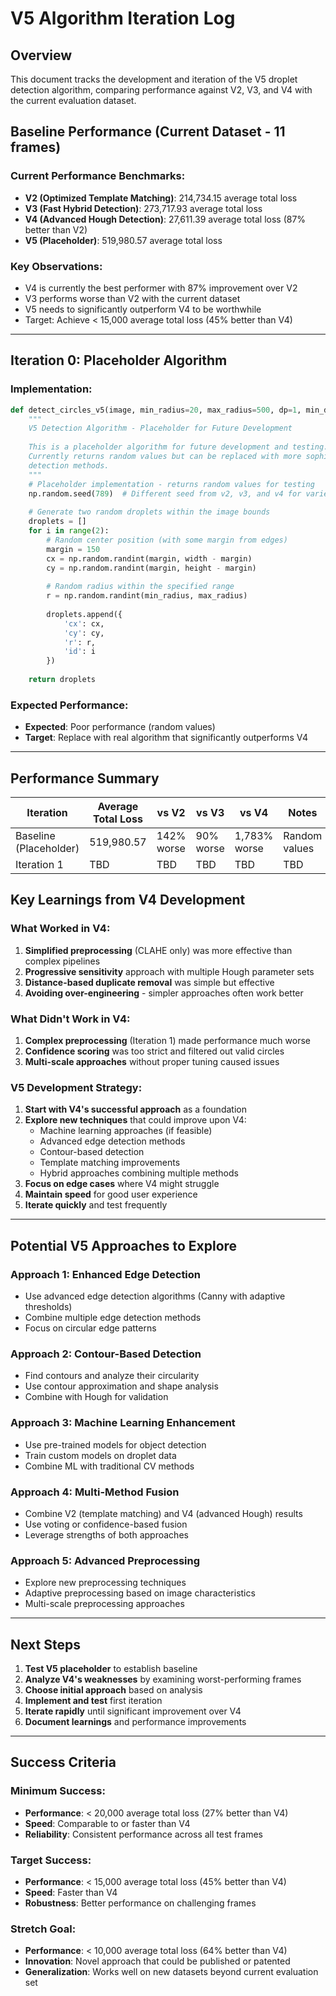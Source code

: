 # V5 Algorithm Iteration Log

## Overview
This document tracks the development and iteration of the V5 droplet detection algorithm, comparing performance against V2, V3, and V4 with the current evaluation dataset.

## Baseline Performance (Current Dataset - 11 frames)

### Current Performance Benchmarks:
- **V2 (Optimized Template Matching)**: 214,734.15 average total loss
- **V3 (Fast Hybrid Detection)**: 273,717.93 average total loss  
- **V4 (Advanced Hough Detection)**: 27,611.39 average total loss (87% better than V2)
- **V5 (Placeholder)**: 519,980.57 average total loss

### Key Observations:
- V4 is currently the best performer with 87% improvement over V2
- V3 performs worse than V2 with the current dataset
- V5 needs to significantly outperform V4 to be worthwhile
- Target: Achieve < 15,000 average total loss (45% better than V4)

---

## Iteration 0: Placeholder Algorithm

### Implementation:
```python
def detect_circles_v5(image, min_radius=20, max_radius=500, dp=1, min_dist=50, param1=50, param2=85):
    """
    V5 Detection Algorithm - Placeholder for Future Development
    
    This is a placeholder algorithm for future development and testing.
    Currently returns random values but can be replaced with more sophisticated
    detection methods.
    """
    # Placeholder implementation - returns random values for testing
    np.random.seed(789)  # Different seed from v2, v3, and v4 for variety
    
    # Generate two random droplets within the image bounds
    droplets = []
    for i in range(2):
        # Random center position (with some margin from edges)
        margin = 150
        cx = np.random.randint(margin, width - margin)
        cy = np.random.randint(margin, height - margin)
        
        # Random radius within the specified range
        r = np.random.randint(min_radius, max_radius)
        
        droplets.append({
            'cx': cx,
            'cy': cy,
            'r': r,
            'id': i
        })
    
    return droplets
```

### Expected Performance:
- **Expected**: Poor performance (random values)
- **Target**: Replace with real algorithm that significantly outperforms V4

---

## Performance Summary

| Iteration | Average Total Loss | vs V2 | vs V3 | vs V4 | Notes |
|-----------|-------------------|-------|-------|-------|-------|
| Baseline (Placeholder) | 519,980.57 | 142% worse | 90% worse | 1,783% worse | Random values |
| Iteration 1 | TBD | TBD | TBD | TBD | TBD |

## Key Learnings from V4 Development

### What Worked in V4:
1. **Simplified preprocessing** (CLAHE only) was more effective than complex pipelines
2. **Progressive sensitivity** approach with multiple Hough parameter sets
3. **Distance-based duplicate removal** was simple but effective
4. **Avoiding over-engineering** - simpler approaches often work better

### What Didn't Work in V4:
1. **Complex preprocessing** (Iteration 1) made performance much worse
2. **Confidence scoring** was too strict and filtered out valid circles
3. **Multi-scale approaches** without proper tuning caused issues

### V5 Development Strategy:
1. **Start with V4's successful approach** as a foundation
2. **Explore new techniques** that could improve upon V4:
   - Machine learning approaches (if feasible)
   - Advanced edge detection methods
   - Contour-based detection
   - Template matching improvements
   - Hybrid approaches combining multiple methods
3. **Focus on edge cases** where V4 might struggle
4. **Maintain speed** for good user experience
5. **Iterate quickly** and test frequently

---

## Potential V5 Approaches to Explore

### Approach 1: Enhanced Edge Detection
- Use advanced edge detection algorithms (Canny with adaptive thresholds)
- Combine multiple edge detection methods
- Focus on circular edge patterns

### Approach 2: Contour-Based Detection
- Find contours and analyze their circularity
- Use contour approximation and shape analysis
- Combine with Hough for validation

### Approach 3: Machine Learning Enhancement
- Use pre-trained models for object detection
- Train custom models on droplet data
- Combine ML with traditional CV methods

### Approach 4: Multi-Method Fusion
- Combine V2 (template matching) and V4 (advanced Hough) results
- Use voting or confidence-based fusion
- Leverage strengths of both approaches

### Approach 5: Advanced Preprocessing
- Explore new preprocessing techniques
- Adaptive preprocessing based on image characteristics
- Multi-scale preprocessing approaches

---

## Next Steps

1. **Test V5 placeholder** to establish baseline
2. **Analyze V4's weaknesses** by examining worst-performing frames
3. **Choose initial approach** based on analysis
4. **Implement and test** first iteration
5. **Iterate rapidly** until significant improvement over V4
6. **Document learnings** and performance improvements

---

## Success Criteria

### Minimum Success:
- **Performance**: < 20,000 average total loss (27% better than V4)
- **Speed**: Comparable to or faster than V4
- **Reliability**: Consistent performance across all test frames

### Target Success:
- **Performance**: < 15,000 average total loss (45% better than V4)
- **Speed**: Faster than V4
- **Robustness**: Better performance on challenging frames

### Stretch Goal:
- **Performance**: < 10,000 average total loss (64% better than V4)
- **Innovation**: Novel approach that could be published or patented
- **Generalization**: Works well on new datasets beyond current evaluation set
